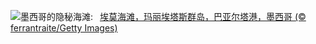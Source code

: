 ![](https://www.bing.com/th?id=OHR.HiddenBeach_ZH-CN8410568637_UHD.jpg&w=1000)墨西哥的隐秘海滩:&nbsp;&ensp;[埃莫海滩，玛丽埃塔斯群岛，巴亚尔塔港，墨西哥 (© ferrantraite/Getty Images)](https://www.bing.com/th?id=OHR.HiddenBeach_ZH-CN8410568637_UHD.jpg)
<br><br/>

